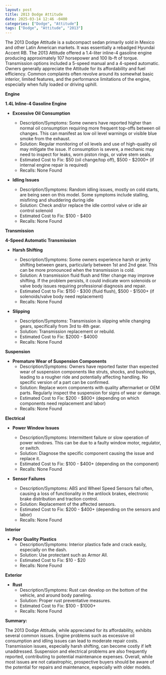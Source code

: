 ```yaml
---
layout: post
title: 2013 Dodge Attitude
date: 2025-03-14 12:46 -0400
categories: ["Dodge", "Attitude"]
tags: ["Dodge", "Attitude", "2013"]
---
```

The 2013 Dodge Attitude is a subcompact sedan primarily sold in Mexico and other Latin American markets. It was essentially a rebadged Hyundai Accent RB. The 2013 Attitude offered a 1.4-liter inline-4 gasoline engine producing approximately 107 horsepower and 100 lb-ft of torque. Transmission options included a 5-speed manual and a 4-speed automatic. Owners generally appreciate the Attitude for its affordability and fuel efficiency. Common complaints often revolve around its somewhat basic interior, limited features, and the performance limitations of the engine, especially when fully loaded or driving uphill.

**Engine**

**1.4L Inline-4 Gasoline Engine**

*   **Excessive Oil Consumption**
    *   Description/Symptoms: Some owners have reported higher than normal oil consumption requiring more frequent top-offs between oil changes. This can manifest as low oil level warnings or visible blue smoke from the exhaust.
    *   Solution: Regular monitoring of oil levels and use of high-quality oil may mitigate the issue. If consumption is severe, a mechanic may need to inspect for leaks, worn piston rings, or valve stem seals.
    *   Estimated Cost to Fix: $50 (oil change/top off), $500 - $2000+ (if internal engine repair is required)
    *   Recalls: None Found

*   **Idling Issues**
    *   Description/Symptoms: Random idling issues, mostly on cold starts, are being seen on this model. Some symptoms include stalling, misfiring and shuddering during idle
    *   Solution: Check and/or replace the idle control valve or idle air control solenoid
    *   Estimated Cost to Fix: $100 - $400
    *   Recalls: None Found

**Transmission**

**4-Speed Automatic Transmission**

*   **Harsh Shifting**
    *   Description/Symptoms: Some owners experience harsh or jerky shifting between gears, particularly between 1st and 2nd gear. This can be more pronounced when the transmission is cold.
    *   Solution: A transmission fluid flush and filter change may improve shifting. If the problem persists, it could indicate worn solenoids or valve body issues requiring professional diagnosis and repair.
    *   Estimated Cost to Fix: $150 - $300 (fluid flush), $500 - $1500+ (if solenoids/valve body need replacement)
    *   Recalls: None Found

*   **Slipping**
    *   Description/Symptoms: Transmission is slipping while changing gears, specifically from 3rd to 4th gear.
    *   Solution: Transmission replacement or rebuild.
    *   Estimated Cost to Fix: $2000 - $4000
    *   Recalls: None Found

**Suspension**

*   **Premature Wear of Suspension Components**
    *   Description/Symptoms: Owners have reported faster than expected wear of suspension components like struts, shocks, and bushings, leading to a rougher ride and potentially affecting handling. No specific version of a part can be confirmed.
    *   Solution: Replace worn components with quality aftermarket or OEM parts. Regularly inspect the suspension for signs of wear or damage.
    *   Estimated Cost to Fix: $200 - $800+ (depending on which components need replacement and labor)
    *   Recalls: None Found

**Electrical**

*   **Power Window Issues**
    *   Description/Symptoms: Intermittent failure or slow operation of power windows. This can be due to a faulty window motor, regulator, or switch.
    *   Solution: Diagnose the specific component causing the issue and replace it.
    *   Estimated Cost to Fix: $100 - $400+ (depending on the component)
    *   Recalls: None Found

*   **Sensor Failures**
    *   Description/Symptoms: ABS and Wheel Speed Sensors fail often, causing a loss of functionality in the antilock brakes, electronic brake distribution and traction control.
    *   Solution: Replacement of the affected sensors.
    *   Estimated Cost to Fix: $200 - $400+ (depending on the sensors and labor)
    *   Recalls: None Found

**Interior**

*   **Poor Quality Plastics**
    *   Description/Symptoms: Interior plastics fade and crack easily, especially on the dash.
    *   Solution: Use protectant such as Armor All.
    *   Estimated Cost to Fix: $10 - $20
    *   Recalls: None Found

**Exterior**

*   **Rust**
    *   Description/Symptoms: Rust can develop on the bottom of the vehicle, and around body paneling.
    *   Solution: Proper rust preventative measures.
    *   Estimated Cost to Fix: $100 - $1000+
    *   Recalls: None Found

**Summary:**

The 2013 Dodge Attitude, while appreciated for its affordability, exhibits several common issues. Engine problems such as excessive oil consumption and idling issues can lead to moderate repair costs. Transmission issues, especially harsh shifting, can become costly if left unaddressed. Suspension and electrical problems are also frequently reported, contributing to potential maintenance expenses. Overall, while most issues are not catastrophic, prospective buyers should be aware of the potential for repairs and maintenance, especially with older models.

